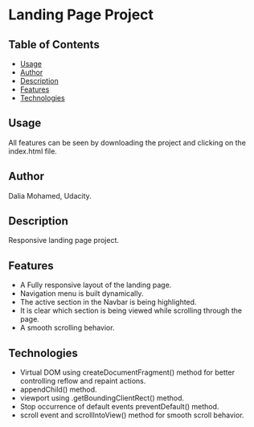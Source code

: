 # Landing Page Project

## Table of Contents

* [Usage](#Usage)
* [Author](#Author)
* [Description](#Description)
* [Features](#Features)
* [Technologies](#Technologies)


## Usage
All features can be seen by downloading the project and clicking on the index.html file.

## Author
Dalia Mohamed, Udacity.

## Description
Responsive landing page project.

## Features
- A Fully responsive layout of the landing page.
- Navigation menu is built dynamically.
- The active section in the Navbar is being highlighted.
- It is clear which section is being viewed while scrolling through the page.
- A smooth scrolling behavior.

## Technologies 
- Virtual DOM using createDocumentFragment() method for better controlling reflow and repaint actions.
- appendChild() method.
- viewport using .getBoundingClientRect() method.
- Stop occurrence of default events preventDefault() method.
- scroll event and scrollIntoView() method for smooth scroll behavior.


